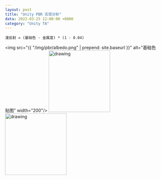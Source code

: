 ```yaml
---
layout: post
title: "Unity PBR 实现分析"
data: 2022-03-25 12:00:00 +0800
category: "Unity TA"
---
```


```
漫反射 = (基础色 - 金属度) * (1 - 0.04)
```
<img src="{{ "/img/pbr/albedo.png" | prepend: site.baseurl }}"
 alt="基础色贴图" width="200"/> <img src=" /Users/shihongyang/workspace/9b9387.github.io/img/pbr/metallic.png" alt="drawing" width="200"/> <img src=" /Users/shihongyang/workspace/9b9387.github.io/img/pbr/indirectDiffuseColor.png" alt="drawing" width="200"/>